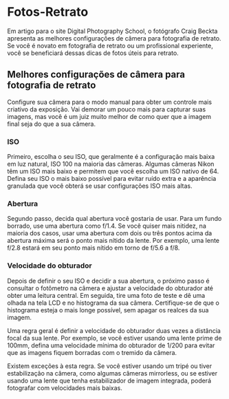 # Fotos-Retrato
Em artigo para o site Digital Photography School, o fotógrafo Craig Beckta apresenta as melhores configurações de câmera para fotografia  de retrato. Se você é novato em fotografia de retrato ou um profissional experiente, você se beneficiará dessas dicas de fotos úteis para retrato.

## Melhores configurações de câmera para fotografia de retrato

Configure sua câmera para o modo manual para obter um controle mais criativo da exposição. Vai demorar um pouco mais para capturar suas imagens, mas você é 
um juiz muito melhor de como quer que a imagem final seja do que a sua câmera.

### ISO

Primeiro, escolha o seu ISO, que geralmente é a configuração mais baixa em luz natural, ISO 100 na maioria das câmeras. Algumas câmeras Nikon têm um ISO mais baixo e permitem que você escolha um ISO nativo de 64. Defina seu ISO o mais baixo possível para evitar ruído extra e a aparência 
granulada que você obterá se usar configurações ISO mais altas.

### Abertura

Segundo passo, decida qual abertura você gostaria de usar. Para um fundo borrado, use uma abertura como f/1.4. Se você quiser mais nitidez, na maioria dos casos, usar uma abertura com dois ou três pontos acima da abertura máxima será o ponto mais nítido da lente. Por exemplo, uma lente f/2.8 
estará em seu ponto mais nítido em torno de f/5.6 a f/8.

### Velocidade do obturador

Depois de definir o seu ISO e decidir a sua abertura, o próximo passo é consultar o fotômetro na câmera e ajustar a velocidade do obturador até obter uma leitura central. Em seguida, tire uma foto de teste e dê uma olhada na tela LCD e no histograma da sua câmera. Certifique-se de que o histograma esteja o 
mais longe possível, sem apagar os realces da sua imagem.

Uma regra geral é definir a velocidade do obturador duas vezes a distância 
focal da sua lente. Por exemplo, se você estiver usando uma lente prime de 100mm, defina uma velocidade mínima do obturador de 1/200 para evitar que as imagens fiquem borradas com o tremido da câmera.

Existem exceções à esta regra. Se você estiver usando um tripé ou tiver estabilização 
na câmera, como algumas câmeras mirrorless, ou se estiver usando uma lente que tenha estabilizador de imagem integrada, poderá fotografar com velocidades mais baixas.

